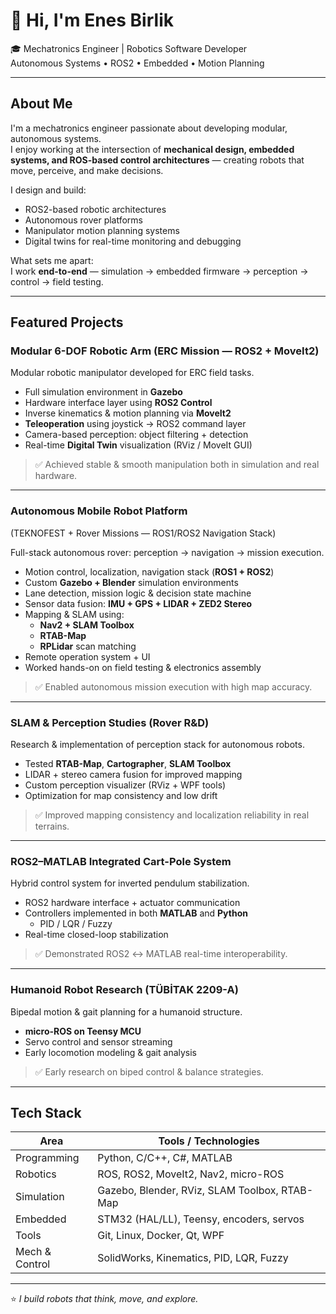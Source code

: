 # 👋 Hi, I'm Enes Birlik

🎓 Mechatronics Engineer | Robotics Software Developer  
 Autonomous Systems • ROS2 • Embedded • Motion Planning  


---

##  About Me

I'm a mechatronics engineer passionate about developing modular, autonomous systems.  
I enjoy working at the intersection of **mechanical design, embedded systems, and ROS-based control architectures** — creating robots that move, perceive, and make decisions.

 I design and build:
- ROS2-based robotic architectures
- Autonomous rover platforms
- Manipulator motion planning systems
- Digital twins for real-time monitoring and debugging

 What sets me apart:  
I work **end-to-end** — simulation → embedded firmware → perception → control → field testing.

---

##  Featured Projects

###  Modular 6-DOF Robotic Arm (ERC Mission — ROS2 + MoveIt2)

Modular robotic manipulator developed for ERC field tasks.

- Full simulation environment in **Gazebo**
- Hardware interface layer using **ROS2 Control**
- Inverse kinematics & motion planning via **MoveIt2**
- **Teleoperation** using joystick → ROS2 command layer
- Camera-based perception: object filtering + detection
- Real-time **Digital Twin** visualization (RViz / MoveIt GUI)

> ✅ Achieved stable & smooth manipulation both in simulation and real hardware.

---

###  Autonomous Mobile Robot Platform  
(TEKNOFEST + Rover Missions — ROS1/ROS2 Navigation Stack)

Full-stack autonomous rover: perception → navigation → mission execution.

- Motion control, localization, navigation stack (**ROS1 + ROS2**)
- Custom **Gazebo + Blender** simulation environments
- Lane detection, mission logic & decision state machine
- Sensor data fusion: **IMU + GPS + LIDAR + ZED2 Stereo**
- Mapping & SLAM using:
  - **Nav2 + SLAM Toolbox**
  - **RTAB-Map**
  - **RPLidar** scan matching
- Remote operation system + UI
- Worked hands-on on field testing & electronics assembly

> ✅ Enabled autonomous mission execution with high map accuracy.

---

###  SLAM & Perception Studies (Rover R&D)

Research & implementation of perception stack for autonomous robots.

- Tested **RTAB-Map**, **Cartographer**, **SLAM Toolbox**
- LIDAR + stereo camera fusion for improved mapping
- Custom perception visualizer (RViz + WPF tools)
- Optimization for map consistency and low drift

> ✅ Improved mapping consistency and localization reliability in real terrains.

---

###  ROS2–MATLAB Integrated Cart-Pole System

Hybrid control system for inverted pendulum stabilization.

- ROS2 hardware interface + actuator communication
- Controllers implemented in both **MATLAB** and **Python**
  - PID / LQR / Fuzzy
- Real-time closed-loop stabilization

> ✅ Demonstrated ROS2 ↔ MATLAB real-time interoperability.

---

###  Humanoid Robot Research (TÜBİTAK 2209-A)

Bipedal motion & gait planning for a humanoid structure.

- **micro-ROS on Teensy MCU**
- Servo control and sensor streaming
- Early locomotion modeling & gait analysis

> ✅ Early research on biped control & balance strategies.

---

##  Tech Stack

| Area | Tools / Technologies |
|------|----------------------|
| Programming | Python, C/C++, C#, MATLAB |
| Robotics | ROS, ROS2, MoveIt2, Nav2, micro-ROS |
| Simulation | Gazebo, Blender, RViz, SLAM Toolbox, RTAB-Map |
| Embedded | STM32 (HAL/LL), Teensy, encoders, servos |
| Tools | Git, Linux, Docker, Qt, WPF |
| Mech & Control | SolidWorks, Kinematics, PID, LQR, Fuzzy |

---

⭐ *I build robots that think, move, and explore.*

